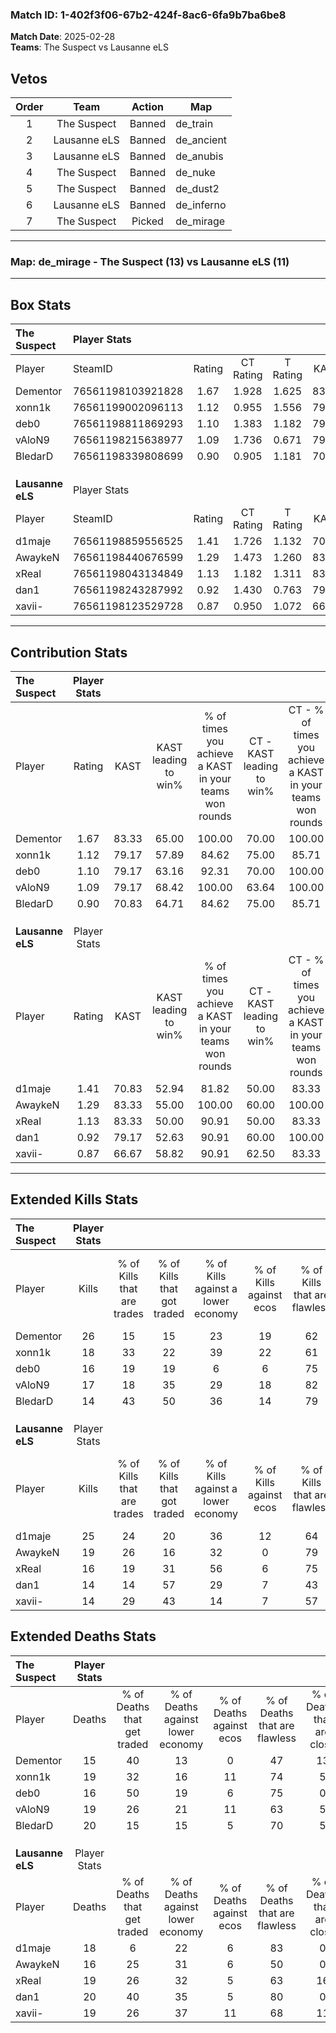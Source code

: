 ### Match ID: 1-402f3f06-67b2-424f-8ac6-6fa9b7ba6be8  
**Match Date**: 2025-02-28  
**Teams**: The Suspect vs Lausanne eLS  

## Vetos  

| Order | Team | Action | Map |
| :---: | :--: | :----: | --- |
| 1 | The Suspect | Banned | de_train |
| 2 | Lausanne eLS | Banned | de_ancient |
| 3 | Lausanne eLS | Banned | de_anubis |
| 4 | The Suspect | Banned | de_nuke |
| 5 | The Suspect | Banned | de_dust2 |
| 6 | Lausanne eLS | Banned | de_inferno |
| 7 | The Suspect | Picked | de_mirage |

---  

### **Map**: de_mirage - The Suspect (13) vs Lausanne eLS (11)  
---  

## Box Stats  

| **The Suspect**  | Player Stats      |        |           |          |       |       |       |         |        |      |     |
| :- | :- | :-: | :-: | :-: | :-: | :-: | :-: | :-: | :-: | :-: | :-: |
| Player           | SteamID           | Rating | CT Rating | T Rating | KAST  |  ADR  | Kills | Assists | Deaths | K/D  | HS% |
| Dementor         | 76561198103921828 |  1.67  |   1.928   |  1.625   | 83.33 | 116.3 |  26   |    5    |   15   | 1.73 | 53  |
| xonn1k           | 76561199002096113 |  1.12  |   0.955   |  1.556   | 79.17 | 75.0  |  18   |    4    |   19   | 0.95 | 61  |
| deb0             | 76561198811869293 |  1.10  |   1.383   |  1.182   | 79.17 | 68.6  |  16   |    6    |   16   | 1.00 | 81  |
| vAloN9           | 76561198215638977 |  1.09  |   1.736   |  0.671   | 79.17 | 73.0  |  17   |    7    |   19   | 0.89 | 52  |
| BledarD          | 76561198339808699 |  0.90  |   0.905   |  1.181   | 70.83 | 75.5  |  14   |    5    |   20   | 0.70 | 42  |
|                  |                   |        |           |          |       |       |       |         |        |      |     |
|                  |                   |        |           |          |       |       |       |         |        |      |     |
|                  |                   |        |           |          |       |       |       |         |        |      |     |
| **Lausanne eLS** | Player Stats      |        |           |          |       |       |       |         |        |      |     |
| Player           | SteamID           | Rating | CT Rating | T Rating | KAST  |  ADR  | Kills | Assists | Deaths | K/D  | HS% |
| d1maje           | 76561198859556525 |  1.41  |   1.726   |  1.132   | 70.83 | 101.0 |  25   |    1    |   18   | 1.39 | 56  |
| AwaykeN          | 76561198440676599 |  1.29  |   1.473   |  1.260   | 83.33 | 83.4  |  19   |    6    |   16   | 1.19 | 21  |
| xReal            | 76561198043134849 |  1.13  |   1.182   |  1.311   | 83.33 | 84.3  |  16   |    9    |   19   | 0.84 | 37  |
| dan1             | 76561198243287992 |  0.92  |   1.430   |  0.763   | 79.17 | 64.5  |  14   |    3    |   20   | 0.70 | 57  |
| xavii-           | 76561198123529728 |  0.87  |   0.950   |  1.072   | 66.67 | 67.9  |  14   |    5    |   19   | 0.74 | 78  |
---  

## Contribution Stats  

| **The Suspect**  | Player Stats |       |                      |                                                        |                           |                                                             |                          |                                                            |
| :- | :-: | :-: | :-: | :-: | :-: | :-: | :-: | :-: |
| Player           |    Rating    | KAST  | KAST leading to win% | % of times you achieve a KAST in your teams won rounds | CT - KAST leading to win% | CT - % of times you achieve a KAST in your teams won rounds | T - KAST leading to win% | T - % of times you achieve a KAST in your teams won rounds |
| Dementor         |     1.67     | 83.33 |        65.00         |                         100.00                         |           70.00           |                           100.00                            |          60.00           |                           100.00                           |
| xonn1k           |     1.12     | 79.17 |        57.89         |                         84.62                          |           75.00           |                            85.71                            |          45.45           |                           83.33                            |
| deb0             |     1.10     | 79.17 |        63.16         |                         92.31                          |           70.00           |                           100.00                            |          55.56           |                           83.33                            |
| vAloN9           |     1.09     | 79.17 |        68.42         |                         100.00                         |           63.64           |                           100.00                            |          75.00           |                           100.00                           |
| BledarD          |     0.90     | 70.83 |        64.71         |                         84.62                          |           75.00           |                            85.71                            |          55.56           |                           83.33                            |
|                  |              |       |                      |                                                        |                           |                                                             |                          |                                                            |
|                  |              |       |                      |                                                        |                           |                                                             |                          |                                                            |
|                  |              |       |                      |                                                        |                           |                                                             |                          |                                                            |
| **Lausanne eLS** | Player Stats |       |                      |                                                        |                           |                                                             |                          |                                                            |
| Player           |    Rating    | KAST  | KAST leading to win% | % of times you achieve a KAST in your teams won rounds | CT - KAST leading to win% | CT - % of times you achieve a KAST in your teams won rounds | T - KAST leading to win% | T - % of times you achieve a KAST in your teams won rounds |
| d1maje           |     1.41     | 70.83 |        52.94         |                         81.82                          |           50.00           |                            83.33                            |          57.14           |                           80.00                            |
| AwaykeN          |     1.29     | 83.33 |        55.00         |                         100.00                         |           60.00           |                           100.00                            |          50.00           |                           100.00                           |
| xReal            |     1.13     | 83.33 |        50.00         |                         90.91                          |           50.00           |                            83.33                            |          50.00           |                           100.00                           |
| dan1             |     0.92     | 79.17 |        52.63         |                         90.91                          |           60.00           |                           100.00                            |          44.44           |                           80.00                            |
| xavii-           |     0.87     | 66.67 |        58.82         |                         90.91                          |           62.50           |                            83.33                            |          55.56           |                           100.00                           |
---  

## Extended Kills Stats  

| **The Suspect**  | Player Stats |                            |                            |                                    |                         |                              |                                 |                                       |                    |           |
| :- | :-: | :-: | :-: | :-: | :-: | :-: | :-: | :-: | :-: | :-: |
| Player           |    Kills     | % of Kills that are trades | % of Kills that got traded | % of Kills against a lower economy | % of Kills against ecos | % of Kills that are flawless | % of Kills that are close duels | % of Kills that are assisted by flash | Pistol Round Kills | AWP Kills |
| Dementor         |      26      |             15             |             15             |                 23                 |           19            |              62              |                8                |                   0                   |         2          |     0     |
| xonn1k           |      18      |             33             |             22             |                 39                 |           22            |              61              |                6                |                   0                   |         2          |     0     |
| deb0             |      16      |             19             |             19             |                 6                  |            6            |              75              |                0                |                   0                   |         5          |     0     |
| vAloN9           |      17      |             18             |             35             |                 29                 |           18            |              82              |                0                |                   0                   |         0          |     0     |
| BledarD          |      14      |             43             |             50             |                 36                 |           14            |              79              |               14                |                   0                   |         1          |     7     |
|                  |              |                            |                            |                                    |                         |                              |                                 |                                       |                    |           |
|                  |              |                            |                            |                                    |                         |                              |                                 |                                       |                    |           |
|                  |              |                            |                            |                                    |                         |                              |                                 |                                       |                    |           |
| **Lausanne eLS** | Player Stats |                            |                            |                                    |                         |                              |                                 |                                       |                    |           |
| Player           |    Kills     | % of Kills that are trades | % of Kills that got traded | % of Kills against a lower economy | % of Kills against ecos | % of Kills that are flawless | % of Kills that are close duels | % of Kills that are assisted by flash | Pistol Round Kills | AWP Kills |
| d1maje           |      25      |             24             |             20             |                 36                 |           12            |              64              |                0                |                   0                   |         3          |     0     |
| AwaykeN          |      19      |             26             |             16             |                 32                 |            0            |              79              |                5                |                   5                   |         0          |     7     |
| xReal            |      16      |             19             |             31             |                 56                 |            6            |              75              |                6                |                  19                   |         1          |     0     |
| dan1             |      14      |             14             |             57             |                 29                 |            7            |              43              |               21                |                   7                   |         1          |     0     |
| xavii-           |      14      |             29             |             43             |                 14                 |            7            |              57              |                0                |                   7                   |         1          |     0     |
## Extended Deaths Stats  

| **The Suspect**  | Player Stats |                             |                                   |                          |                               |                            |                           |               |
| :- | :-: | :-: | :-: | :-: | :-: | :-: | :-: | :-: |
| Player           |    Deaths    | % of Deaths that get traded | % of Deaths against lower economy | % of Deaths against ecos | % of Deaths that are flawless | % of Deaths that are close | % of Deaths while blinded | Deaths to AWP |
| Dementor         |      15      |             40              |                13                 |            0             |              47               |             13             |             7             |       0       |
| xonn1k           |      19      |             32              |                16                 |            11            |              74               |             5              |             5             |       4       |
| deb0             |      16      |             50              |                19                 |            6             |              75               |             0              |            13             |       1       |
| vAloN9           |      19      |             26              |                21                 |            11            |              63               |             5              |             5             |       1       |
| BledarD          |      20      |             15              |                15                 |            5             |              70               |             5              |             5             |       2       |
|                  |              |                             |                                   |                          |                               |                            |                           |               |
|                  |              |                             |                                   |                          |                               |                            |                           |               |
|                  |              |                             |                                   |                          |                               |                            |                           |               |
| **Lausanne eLS** | Player Stats |                             |                                   |                          |                               |                            |                           |               |
| Player           |    Deaths    | % of Deaths that get traded | % of Deaths against lower economy | % of Deaths against ecos | % of Deaths that are flawless | % of Deaths that are close | % of Deaths while blinded | Deaths to AWP |
| d1maje           |      18      |              6              |                22                 |            6             |              83               |             0              |             0             |       1       |
| AwaykeN          |      16      |             25              |                31                 |            6             |              50               |             0              |             0             |       1       |
| xReal            |      19      |             26              |                32                 |            5             |              63               |             16             |             0             |       2       |
| dan1             |      20      |             40              |                35                 |            5             |              80               |             0              |             0             |       2       |
| xavii-           |      19      |             26              |                37                 |            11            |              68               |             11             |             0             |       0       |
